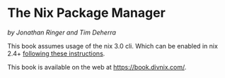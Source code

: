 # The Nix Package Manager

*by Jonathan Ringer and Tim Deherra*

This book assumes usage of the nix 3.0 cli. Which can be enabled in nix 2.4+
[following these instructions](https://nixos.wiki/wiki/Flakes#Enable_flakes).

This book is available on the web at https://book.divnix.com/.
